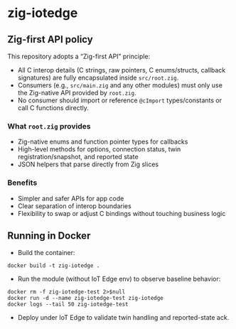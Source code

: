 # zig-iotedge

## Zig-first API policy

This repository adopts a “Zig-first API” principle:

- All C interop details (C strings, raw pointers, C enums/structs, callback signatures) are fully encapsulated inside `src/root.zig`.
- Consumers (e.g., `src/main.zig` and any other modules) must only use the Zig-native API provided by `root.zig`.
- No consumer should import or reference `@cImport` types/constants or call C functions directly.

### What `root.zig` provides

- Zig-native enums and function pointer types for callbacks
- High-level methods for options, connection status, twin registration/snapshot, and reported state
- JSON helpers that parse directly from Zig slices

### Benefits

- Simpler and safer APIs for app code
- Clear separation of interop boundaries
- Flexibility to swap or adjust C bindings without touching business logic

## Running in Docker

- Build the container:

```pwsh
docker build -t zig-iotedge .
```

- Run the module (without IoT Edge env) to observe baseline behavior:

```pwsh
docker rm -f zig-iotedge-test 2>$null
docker run -d --name zig-iotedge-test zig-iotedge
docker logs --tail 50 zig-iotedge-test
```

- Deploy under IoT Edge to validate twin handling and reported-state ack.
